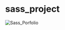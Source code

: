 # sass_project

![Sass_Porfolio](https://github.com/Davichavix/sass_project/blob/main/src/images/Portfolio_Screenshot.png)